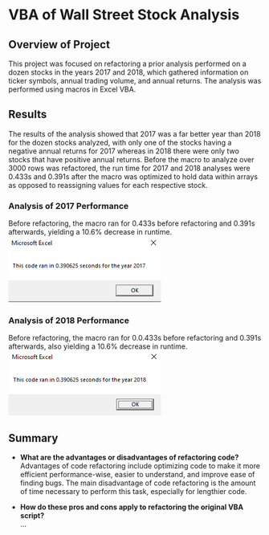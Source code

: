 # VBA of Wall Street Stock Analysis

## Overview of Project
This project was focused on refactoring a prior analysis performed on a dozen stocks in the years 2017 and 2018, which gathered information on ticker symbols, annual trading volume, and annual returns. The analysis was performed using macros in Excel VBA.


## Results
The results of the analysis showed that 2017 was a far better year than 2018 for the dozen stocks analyzed, with only one of the stocks having a negative annual returns for 2017 whereas in 2018 there were only two stocks that have positive annual returns. Before the macro to analyze over 3000 rows was refactored, the run time for 2017 and 2018 analyses were 0.433s and 0.391s after the macro was optimized to hold data within arrays as opposed to reassigning values for each respective stock.


### Analysis of 2017 Performance
Before refactoring, the macro ran for 0.433s before refactoring and 0.391s afterwards, yielding a 10.6% decrease in runtime. <br />
![2017 Macro Runtime](Resources/VBA_Challenge_2017_Windows.png)

### Analysis of 2018 Performance
Before refactoring, the macro ran for 0.0.433s before refactoring and 0.391s afterwards, also yielding a 10.6% decrease in runtime. <br />
![2018 Macro Runtime](Resources/VBA_Challenge_2018_Windows.png)


## Summary

- **What are the advantages or disadvantages of refactoring code?** <br />
Advantages of code refactoring include optimizing code to make it more efficient performance-wise, easier to understand, and improve ease of finding bugs. The main disadvantage of code refactoring is the amount of time necessary to perform this task, especially for lengthier code.


- **How do these pros and cons apply to refactoring the original VBA script?** <br />
...

